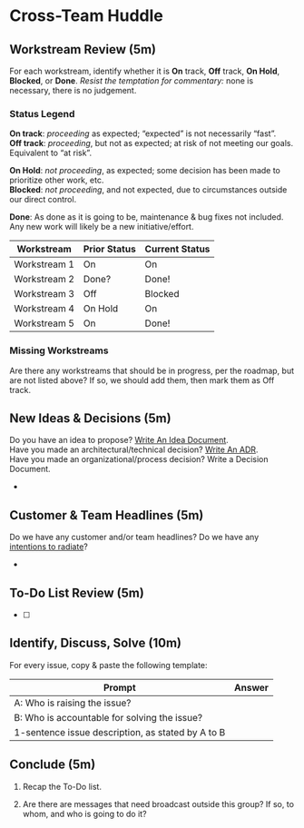 # Cross-Team Huddle

## Workstream Review (5m)

For each workstream, identify whether it is **On** track, **Off** track, **On Hold**, **Blocked**, or **Done**. *Resist the temptation for commentary:* none is necessary, there is no judgement.

### Status Legend

**On track**: _proceeding_ as expected; “expected” is not necessarily “fast”.  
**Off track**: _proceeding_, but not as expected; at risk of not meeting our goals. Equivalent to “at risk”.

**On Hold**: _not proceeding_, as expected; some decision has been made to prioritize other work, etc.  
**Blocked**: _not proceeding_, and not expected, due to circumstances outside our direct control.

**Done**: As done as it is going to be, maintenance & bug fixes not included. Any new work will likely be a new initiative/effort.

| Workstream   | Prior Status | Current Status |
| ------------ | ------------ | -------------- |
| Workstream 1 | On           | On             |
| Workstream 2 | Done?        | Done!          |
| Workstream 3 | Off          | Blocked        |
| Workstream 4 | On Hold      | On             |
| Workstream 5 | On           | Done!          |

### Missing Workstreams

Are there any workstreams that should be in progress, per the roadmap, but are not listed above? If so, we should add them, then mark them as Off track.

## New Ideas & Decisions (5m)

Do you have an idea to propose? [Write An Idea Document](idea-documents.md).  
Have you made an architectural/technical decision? [Write An ADR](architectural-decision-records.md).  
Have you made an organizational/process decision? Write a Decision Document.

-

## Customer & Team Headlines (5m)

Do we have any customer and/or team headlines? Do we have any [intentions to radiate](../scratchpad/radiate-intent.md)?

-

## To-Do List Review (5m)

- [ ]

## Identify, Discuss, Solve (10m)

For every issue, copy & paste the following template:

| Prompt                                            | Answer | 
| ------------------------------------------------- | ------ | 
| A: Who is raising the issue?                      |        |
| B: Who is accountable for solving the issue?      |        |
| 1-sentence issue description, as stated by A to B |        |


## Conclude (5m)

1.  Recap the To-Do list.
    
2.  Are there are messages that need broadcast outside this group? If so, to whom, and who is going to do it?
<!--stackedit_data:
eyJoaXN0b3J5IjpbNDU3ODkyOTQxLDQ0NzAxOTI1N119
-->